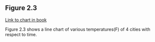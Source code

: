 ## Figure 2.3

[Link to chart in book](https://clauswilke.com/dataviz/aesthetic-mapping.html#fig:temp-normals-vs-time)

Figure 2.3 shows a line chart of various temperatures(F) of 4 cities with respect to time.
